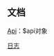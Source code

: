 <span></span>
## 文档

<a href="#" router-link="/md/api.md">Api</a>：$api对象

<a href="#" router-link="/md/changes.md">日志</a>
